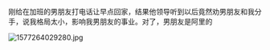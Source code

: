 刚给在加班的男朋友打电话让早点回家，结果他领导听到以后竟然劝男朋友和我分手，说我格局太小，影响我男朋友的事业。对了，男朋友是阿里的

![1577264029280.jpg](https://i.loli.net/2019/12/25/cgTxqO9iustRoaz.jpg)